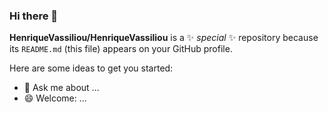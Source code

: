 ### Hi there 👋


**HenriqueVassiliou/HenriqueVassiliou** is a ✨ _special_ ✨ repository because its `README.md` (this file) appears on your GitHub profile.

Here are some ideas to get you started:


- 💬 Ask me about ...
- 😄 Welcome: ...
